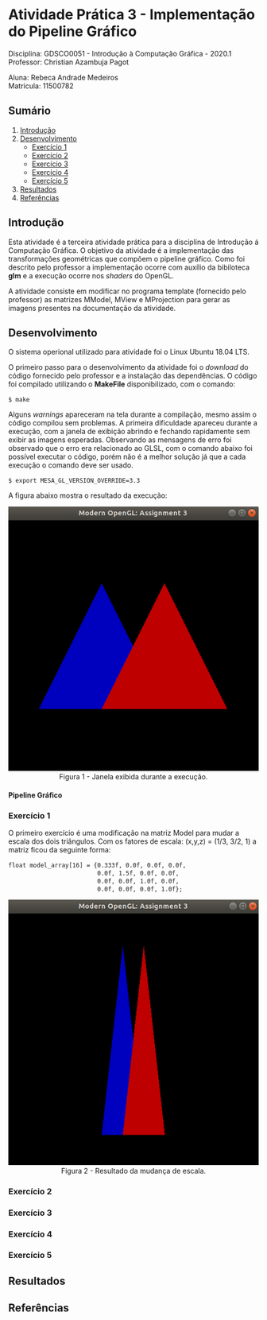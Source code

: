 # Atividade Prática 3 - Implementação do Pipeline Gráfico

Disciplina: GDSCO0051 - Introdução à Computação Gráfica - 2020.1 <br />
Professor: Christian Azambuja Pagot

Aluna: Rebeca Andrade Medeiros <br />
Matrícula: 11500782

## Sumário

1. [Introdução](https://github.com/rebecamedeiros/icg/blob/main/Atividade_3/Atividade_3.md#introdu%C3%A7%C3%A3o)
2. [Desenvolvimento](https://github.com/rebecamedeiros/icg/blob/main/Atividade_3/Atividade_3.md#desenvolvimento) <br />
   * [Exercício 1](https://github.com/rebecamedeiros/icg/blob/main/Atividade_3/Atividade_3.md#exerc%C3%ADcio-1)<br />
   * [Exercício 2](https://github.com/rebecamedeiros/icg/blob/main/Atividade_3/Atividade_3.md#exerc%C3%ADcio-2) <br />
   * [Exercício 3](https://github.com/rebecamedeiros/icg/blob/main/Atividade_3/Atividade_3.md#exerc%C3%ADcio-3) <br />
   * [Exercício 4](https://github.com/rebecamedeiros/icg/blob/main/Atividade_3/Atividade_3.md#exerc%C3%ADcio-4)<br />
   * [Exercício 5](https://github.com/rebecamedeiros/icg/blob/main/Atividade_3/Atividade_3.md#exerc%C3%ADcio-5)<br />
3. [Resultados](https://github.com/rebecamedeiros/icg/blob/main/Atividade_3/Atividade_3.md#resultados)
4. [Referências](https://github.com/rebecamedeiros/icg/blob/main/Atividade_3/Atividade_3.md#refer%C3%AAncias)

## Introdução
Esta atividade é a terceira atividade prática para a disciplina de Introdução á Computação Gráfica. O objetivo da atividade é a implementação das transformações geométricas que compõem o pipeline gráfico. Como foi descrito pelo professor a implementação ocorre com auxílio da bibiloteca **glm** e a execução ocorre nos *shaders* do OpenGL.

A atividade consiste em modificar no programa template (fornecido pelo professor) as matrizes MModel, MView e MProjection para gerar as imagens presentes na documentação da atividade. 

## Desenvolvimento
O sistema operional utilizado para atividade foi o Linux Ubuntu 18.04 LTS.

O primeiro passo para o desenvolvimento da atividade foi o *download* do código fornecido pelo professor e a instalação das dependências. O código foi compilado utilizando o **MakeFile** disponibilizado, com o comando: 

```
$ make
```
Alguns *warnings* apareceram na tela durante a compilação, mesmo assim o código compilou sem problemas. A primeira dificuldade apareceu durante a execução, com a janela de exibição abrindo e fechando rapidamente sem exibir as imagens esperadas. Observando as mensagens de erro foi observado que o erro era relacionado ao GLSL, com o comando abaixo foi possível executar o código, porém não é a melhor solução já que a cada execução o comando deve ser usado.

```
$ export MESA_GL_VERSION_OVERRIDE=3.3
```
A figura abaixo mostra o resultado da execução:

<p align="center">
  <img src="https://github.com/rebecamedeiros/icg/blob/main/Atividade_3/Figuras/img1.png" /> <br />
  Figura 1 - Janela exibida durante a execução.
</p>

#### Pipeline Gráfico


### Exercício 1
O primeiro exercício é uma modificação na matriz Model para mudar a escala dos dois triângulos. Com os fatores de escala: (x,y,z) = (1/3, 3/2, 1) a matriz ficou da seguinte forma:

```
float model_array[16] = {0.333f, 0.0f, 0.0f, 0.0f, 
                         0.0f, 1.5f, 0.0f, 0.0f, 
                         0.0f, 0.0f, 1.0f, 0.0f, 
                         0.0f, 0.0f, 0.0f, 1.0f};
```

<p align="center">
  <img src="https://github.com/rebecamedeiros/icg/blob/main/Atividade_3/Figuras/img2.png" /> <br />
  Figura 2 - Resultado da mudança de escala.
</p>

### Exercício 2 

### Exercício 3 

### Exercício 4

### Exercício 5


## Resultados

## Referências

